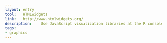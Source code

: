 ```yaml
---
layout: entry
tool:	HTMLwidgets
link:	http://www.htmlwidgets.org/
description:	Use JavaScript visualization libraries at the R console, just like plots
tags:
- graphics	
---
```

